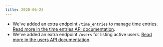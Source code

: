 ```yaml
---
title: 2020-06-23
---
```

* We've added an extra endpoint `/time_entries` to manage time entries. [Read more in the time entries API documentation](/api/time_entries/).
* We've added an extra endpoint `/users` for listing active users. [Read more in the users API documentation](/api/users/).

